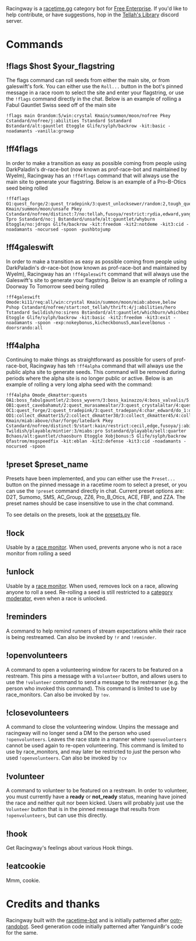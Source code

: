 Racingway is a [racetime.gg](https://racetime.gg) category bot for [Free Enterprise](https://ff4fe.com/make). If you'd like to help contribute, or have suggestions, hop in the [Tellah's Library](https://discord.gg/x95jN69Ggf) discord server.

# Commands
## !flags $host $your_flagstring
The flags command can roll seeds from either the main site, or from galeswift's fork. You can either use the `Roll...` button in the bot's pinned message in a race room to select the site and enter your flagstring, or use the `!flags` command directly in the chat. Below is an example of rolling a Fabul Gauntlet Swiss seed off of the main site

```
!flags main Orandom:5/win:crystal Kmain/summon/moon/nofree Pkey Cstandard/nofree/j:abilities Tstandard Sstandard Bstandard/alt:gauntlet Etoggle Glife/sylph/backrow -kit:basic -noadamants -vanilla:growup
```

## !ff4flags
In order to make a transition as easy as possible coming from people using DarkPaladin's dr-race-bot (now known as prof-race-bot and maintained by Wyelm), Racingway has an `!ff4flags` command that will always use the main site to generate your flagstring. Below is an example of a Pro-B-Otics seed being rolled

```
!ff4flags O1:quest_forge/2:quest_tradepink/3:quest_unlocksewer/random:2,tough_quest/req:4/win:crystal Kmain/summon/moon/unsafe Pkey Cstandard/nofree/distinct:7/no:tellah,fusoya/restrict:rydia,edward,yang,palom,porom/j:abilities/nekkie/nodupes/bye/hero Tpro Sstandard/no:j Bstandard/unsafe/alt:gauntlet/whyburn Etoggle/no:jdrops Glife/backrow -kit:freedom -kit2:notdeme -kit3:cid -noadamants -nocursed -spoon -pushbtojump
```

## !ff4galeswift
In order to make a transition as easy as possible coming from people using DarkPaladin's dr-race-bot (now known as prof-race-bot and maintained by Wyelm), Racingway has an `!ff4galeswift` command that will always use the Galeswift's site to generate your flagstring. Below is an example of rolling a Doorway To Tomorrow seed being rolled

```
!ff4galeswift 
Omode:ki11/req:all/win:crystal Kmain/summon/moon/miab:above,below Pshop Cstandard/nofree/start:not_tellah/thrift:4/j:abilities/hero Tstandard Swildish/no:sirens Bstandard/alt:gauntlet/whichburn/whichbez Etoggle Glife/sylph/backrow -kit:basic -kit2:freedom -kit3:exit -noadamants -spoon -exp:nokeybonus,kicheckbonus5,maxlevelbonus -doorsrando:all
```

## !ff4alpha
Continuing to make things as straightforward as possible for users of prof-race-bot, Racingway has teh `!ff4alpha` command that will always use the public alpha site to generate seeds. This command will be removed during periods where the alpha site is no longer public or active.  Below is an example of rolling a very long alpha seed with the command:

```
!ff4alpha Omode_dkmatter:quests OA1:boss_fabulgauntlet/2:boss_wyvern/3:boss_kainazzo/4:boss_valvalis/5:boss_golbez/do_1:dkmatter3/do_2:dkmatter3/do_3:abel/do_4:dkmatter4/do_all:dkmatter5 OB1:quest_cavebahamut/2:quest_murasamealtar/3:quest_crystalaltar/4:quest_whitealtar/5:quest_ribbonaltar/do_1:dkmatter5/do_2:dkmatter7/do_3:adamantarmor/do_4:dkmatter7/do_all:dkmatter10 OC1:quest_forge/2:quest_tradepink/3:quest_tradepan/4:char_edward/do_1:dkmatter3/do_2:dkmatter3/do_3:dkmatter4/do_all:dkmatter5 OD1:collect_dkmatter15/2:collect_dkmatter30/3:collect_dkmatter45/4:collect_dkmatter60/do_1:crystalring/do_2:powerrobe/do_3:spoon/do_all:crystal Kmain/miab:above/char/forge/latedark Pkey Cstandard/nofree/distinct:9/start:kain/restrict:cecil,edge,fusoya/j:abilities/nekkie Twildish/playable/mintier:3/miabs:pro Sstandard/playable/sell:quarter Bchaos/alt:gauntlet/chaosburn Etoggle Xobjbonus:5 Glife/sylph/backrow Qfastrom/msgspeedfix -kit:eblan -kit2:defense -kit3:cid -noadamants -nocursed -spoon
```

## !preset $preset_name
Presets have been implemented, and you can either use the `Preset...` button on the pinned message in a racetime room to select a preset, or you can use the `!preset` command directly in chat. Current preset options are: D2T, Sumomo, SMS, AC_Group, ZZ6, Pro_B_Otics, ACE, FBF, and ZZA. The preset names should be case insensitive to use in the chat command.

To see details on the presets, look at the [presets.py](./racingway/presets.py) file.

## !lock
Usable by a [race monitor](https://github.com/racetimeGG/racetime-app/wiki/Roles-and-permissions#race-monitor). When used, prevents anyone who is not a race monitor from rolling a seed

## !unlock
Usable by a [race monitor](https://github.com/racetimeGG/racetime-app/wiki/Roles-and-permissions#race-monitor). When used, removes lock on a race, allowing anyone to roll a seed. Re-rolling a seed is still restricted to a [category moderator](https://github.com/racetimeGG/racetime-app/wiki/Roles-and-permissions#category-moderator), even when a race is unlocked.

## !reminders
A command to help remind runners of stream expectations while their race is being restreamed. Can also be invoked by `!r` and `!reminder`.

## !openvolunteers
A command to open a volunteering window for racers to be featured on a restream. This pins a message with a `Volunteer` button, and allows users to use the `!volunteer` command to send a message to the restreamer (e.g. the person who invoked this command). This command is limited to use by race_monitors. Can also be invoked by `!ov`.

## !closevolunteers
A command to close the volunteering window. Unpins the message and racingway will no longer send a DM to the person who used `!openvolunteers`. Leaves the race state in a manner where `!openvolunteers` cannot be used again to re-open volunteering. This command is limited to use by race_monitors, and may later be restricted to _just_ the person who used `!openvolunteers`. Can also be invoked by `!cv`

## !volunteer
A command to volunteer to be featured on a restream. In order to volunteer, you must currently have a **ready** or **not_ready** status, meaning have joined the race and neither quit nor been kicked. Users will probably just use the `Volunteer` button that is in the pinned message that results from `!openvolunteers`, but can use this directly.

## !hook
Get Racingway's feelings about various Hook things.

## !eatcookie
Mmm, cookie.

# Credits and thanks
Racingway built with the [racetime-bot](https://github.com/racetimeGG/racetime-bot) and is initially patterned after [ootr-randobot](https://github.com/OoTRandomizer/rtgg-randobot). Seed generation code initially patterned after Yanguin8r's code for the same.
